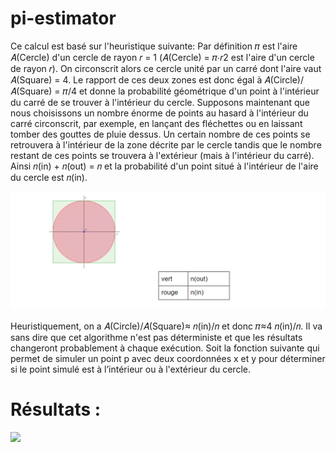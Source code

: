 # pi-estimator
Ce calcul est basé sur l'heuristique suivante: Par définition 𝜋 est l'aire 𝐴(Cercle) d'un cercle de rayon 𝑟 = 1 (𝐴(Cercle) =  𝜋⋅𝑟2 est l'aire d'un cercle de rayon 𝑟).
On circonscrit alors ce cercle unité par un carré dont l'aire vaut 𝐴(Square) = 4. Le rapport de ces deux zones est donc égal à 𝐴(Circle)/𝐴(Square) = 𝜋/4 et donne la probabilité géométrique d'un point à l'intérieur du carré de se trouver à l'intérieur du cercle.
Supposons maintenant que nous choisissons un nombre énorme de points au hasard à l'intérieur du carré circonscrit, par exemple, en lançant des fléchettes ou en laissant tomber des gouttes de pluie dessus. Un certain nombre de ces points se retrouvera à l'intérieur de la zone décrite par le cercle tandis que le nombre restant de ces points se trouvera à l'extérieur (mais à l'intérieur du carré). Ainsi 𝑛(in) + 𝑛(out) = 𝑛 et la probabilité d'un point situé à l'intérieur de l'aire du cercle est 𝑛(in).


<img src = "Images/Enoncé.PNG">


Heuristiquement, on a 𝐴(Circle)/𝐴(Square)≈ 𝑛(in)/𝑛  et donc 𝜋≈4 𝑛(in)/𝑛. 
Il va sans dire que cet algorithme n'est pas déterministe et que les résultats changeront probablement à chaque exécution. 
Soit la fonction suivante qui permet de simuler un point p avec deux coordonnées x et y pour déterminer si le point simulé est à l’intérieur ou à l'extérieur du cercle.


# Résultats :


<img src = "Images/Comparaison.PNG">
